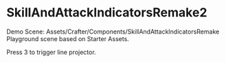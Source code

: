 # SkillAndAttackIndicatorsRemake2

Demo Scene:
Assets/Crafter/Components/SkillAndAttackIndicatorsRemake
Playground scene based on Starter Assets.

Press 3 to trigger line projector.